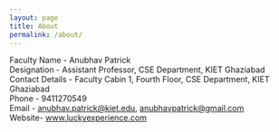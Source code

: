 ```yaml
---
layout: page
title: About
permalink: /about/
---
```


Faculty Name - Anubhav Patrick <br>
Designation - Assistant Professor, CSE Department, KIET Ghaziabad <br>
Contact Details - Faculty Cabin 1, Fourth Floor, CSE Department, KIET Ghaziabad <br>
Phone - 9411270549 <br>
Email - anubhav.patrick@kiet.edu, anubhavpatrick@gmail.com <br>
Website- www.luckyexperience.com
